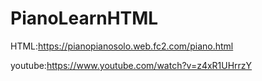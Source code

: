# PianoLearnHTML

HTML:https://pianopianosolo.web.fc2.com/piano.html

youtube:https://www.youtube.com/watch?v=z4xR1UHrrzY
